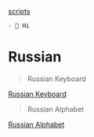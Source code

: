 
[scripts](https://icimaciej.github.io/scripts/)

```
- 👋 Hi
```

# Russian

> Russian Keyboard

[Russian Keyboard](https://raw.githubusercontent.com/icimaciej/online/main/RussianAlphabet.png)

> Russian Alphabet

[Russian Alphabet](https://raw.githubusercontent.com/icimaciej/online/main/RussianKeyboard.png)
